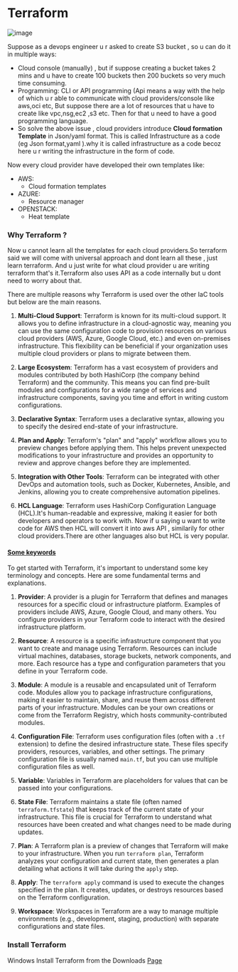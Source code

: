 # Terraform

![image](https://github.com/user-attachments/assets/09174c54-0006-417a-bf91-10ae4ecb5274)  

Suppose as a devops engineer u r asked to create S3 bucket , so u can do it in multiple ways:
- Cloud console (manually) , but if suppose creating a bucket takes 2 mins and u have to create 100 buckets then 200 buckets so very much time consuming.
- Programming: CLI or API programming (Api means a way with the help of which u r able to communicate with cloud providers/console like aws,oci etc, But suppose there are a lot of resources that u have to create like vpc,nsg,ec2 ,s3 etc. Then for that u need to have a good programming language.
- So solve the above issue , cloud providers introduce **Cloud formation Template** in Json/yaml format. This is called Infrastructure as a code (eg Json format,yaml ).why it is called infrastructure as a code becoz here u r writing the infrastructure in the form of code.


Now every cloud provider have developed their own templates like:
- AWS:
  - Cloud formation templates
- AZURE:
  - Resource manager
- OPENSTACK:
  - Heat template

### Why Terraform ?

Now u cannot learn all the templates for each cloud providers.So terraform said we will come with universal approach and dont learn all these , just learn terraform. And u just write for what cloud provider u are writing terraform that's it.Terraform also uses API as a code internally but u dont need to worry about that.

There are multiple reasons why Terraform is used over the other IaC tools but below are the main reasons.

1. **Multi-Cloud Support**: Terraform is known for its multi-cloud support. It allows you to define infrastructure in a cloud-agnostic way, meaning you can use the same configuration code to provision resources on various cloud providers (AWS, Azure, Google Cloud, etc.) and even on-premises infrastructure. This flexibility can be beneficial if your organization uses multiple cloud providers or plans to migrate between them.

2. **Large Ecosystem**: Terraform has a vast ecosystem of providers and modules contributed by both HashiCorp (the company behind Terraform) and the community. This means you can find pre-built modules and configurations for a wide range of services and infrastructure components, saving you time and effort in writing custom configurations.

3. **Declarative Syntax**: Terraform uses a declarative syntax, allowing you to specify the desired end-state of your infrastructure. 

4. **Plan and Apply**: Terraform's "plan" and "apply" workflow allows you to preview changes before applying them. This helps prevent unexpected modifications to your infrastructure and provides an opportunity to review and approve changes before they are implemented.
   
5. **Integration with Other Tools**: Terraform can be integrated with other DevOps and automation tools, such as Docker, Kubernetes, Ansible, and Jenkins, allowing you to create comprehensive automation pipelines.

6. **HCL Language**: Terraform uses HashiCorp Configuration Language (HCL).It's human-readable and expressive, making it easier for both developers and operators to work with. Now if u saying u want to write code for AWS then HCL will convert it into aws API , similarily for other cloud providers.There are other languages also but HCL is very popular.

#### <ins> Some keywords </ins>

To get started with Terraform, it's important to understand some key terminology and concepts. Here are some fundamental terms and explanations.

1. **Provider**: A provider is a plugin for Terraform that defines and manages resources for a specific cloud or infrastructure platform. 
Examples of providers include AWS, Azure, Google Cloud, and many others. 
You configure providers in your Terraform code to interact with the desired infrastructure platform.

2. **Resource**: A resource is a specific infrastructure component that you want to create and manage using Terraform. Resources can include virtual machines, databases, storage buckets, network components, and more. Each resource has a type and configuration parameters that you define in your Terraform code.

3. **Module**: A module is a reusable and encapsulated unit of Terraform code. Modules allow you to package infrastructure configurations, making it easier to maintain, share, and reuse them across different parts of your infrastructure. Modules can be your own creations or come from the Terraform Registry, which hosts community-contributed modules.

4. **Configuration File**: Terraform uses configuration files (often with a `.tf` extension) to define the desired infrastructure state. These files specify providers, resources, variables, and other settings. The primary configuration file is usually named `main.tf`, but you can use multiple configuration files as well.

5. **Variable**: Variables in Terraform are placeholders for values that can be passed into your configurations.

8. **State File**: Terraform maintains a state file (often named `terraform.tfstate`) that keeps track of the current state of your infrastructure. This file is crucial for Terraform to understand what resources have been created and what changes need to be made during updates.

9. **Plan**: A Terraform plan is a preview of changes that Terraform will make to your infrastructure. When you run `terraform plan`, Terraform analyzes your configuration and current state, then generates a plan detailing what actions it will take during the `apply` step.

10. **Apply**: The `terraform apply` command is used to execute the changes specified in the plan. It creates, updates, or destroys resources based on the Terraform configuration.

11. **Workspace**: Workspaces in Terraform are a way to manage multiple environments (e.g., development, staging, production) with separate configurations and state files.

### Install Terraform
Windows Install Terraform from the Downloads [Page](https://developer.hashicorp.com/terraform/downloads)
    
